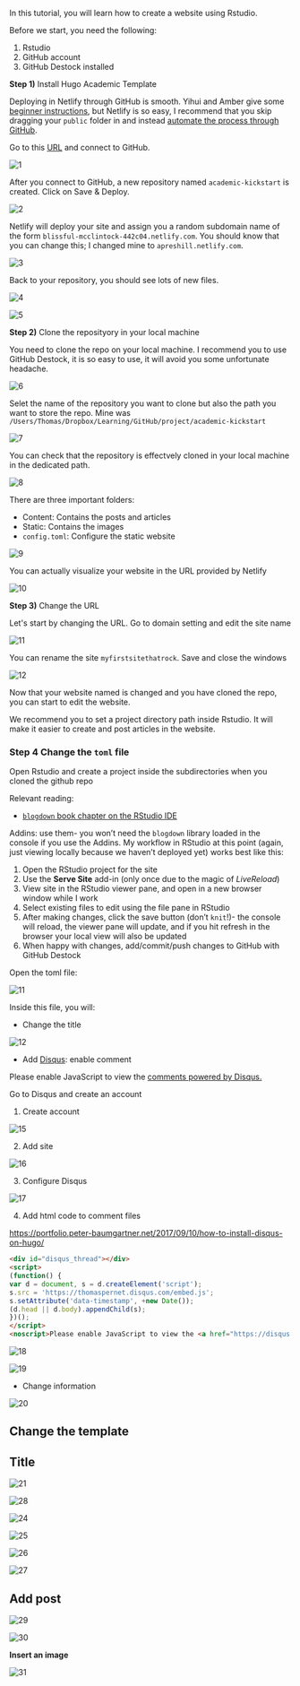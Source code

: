 In this tutorial, you will learn how to create a website using Rstudio. 

Before we start, you need the following:

1. Rstudio
2. GitHub account
3. GitHub Destock installed



**Step 1)** Install Hugo Academic Template

Deploying in Netlify through GitHub is smooth. Yihui and Amber give some [beginner instructions](https://bookdown.org/yihui/blogdown/deployment.html), but Netlify is so easy, I recommend that you skip dragging your `public` folder in and instead [automate the process through GitHub](https://bookdown.org/yihui/blogdown/netlify.html#netlify).

Go to this [URL](https://app.netlify.com/start/deploy?repository=https://github.com/sourcethemes/academic-kickstart) and connect to GitHub. 



![1](/Users/Thomas/Dropbox/Learning/GitHub/project/thomaspernet/static/project/r_blog/1.png)

After you connect to GitHub, a new repository named `academic-kickstart` is created. Click on Save & Deploy. 



![2](/Users/Thomas/Dropbox/Learning/GitHub/project/thomaspernet/static/project/r_blog/2.png)



Netlify will deploy your site and assign you a random subdomain name of the form `blissful-mcclintock-442c04.netlify.com`.  You should know that you can change this; I changed mine to `apreshill.netlify.com`.

![3](/Users/Thomas/Dropbox/Learning/GitHub/project/thomaspernet/static/project/r_blog/3.png)

Back to your repository, you should see lots of new files. 

![4](/Users/Thomas/Dropbox/Learning/GitHub/project/thomaspernet/static/project/r_blog/4.png)

![5](/Users/Thomas/Dropbox/Learning/GitHub/project/thomaspernet/static/project/r_blog/5.png)



**Step 2)** Clone the reposityory in your local machine

You need to clone the repo on your local machine. I recommend you to use GitHub Destock, it is so easy to use, it will avoid you some unfortunate headache. 



![6](/Users/Thomas/Dropbox/Learning/GitHub/project/thomaspernet/static/project/r_blog/6.png)

Selet the name of the repository you want to clone but also the path you want to store the repo. Mine was `/Users/Thomas/Dropbox/Learning/GitHub/project/academic-kickstart`

![7](/Users/Thomas/Dropbox/Learning/GitHub/project/thomaspernet/static/project/r_blog/7.png)



You can check that the repository is effectvely cloned in your local machine in the dedicated path. 

![8](/Users/Thomas/Dropbox/Learning/GitHub/project/thomaspernet/static/project/r_blog/8.png)

There are three important folders:



- Content: Contains the posts and articles
- Static: Contains the images
- `config.toml`: Configure the static website



![9](/Users/Thomas/Dropbox/Learning/GitHub/project/thomaspernet/static/project/r_blog/9.png)



You can actually visualize your website in the URL provided by Netlify



![10](/Users/Thomas/Dropbox/Learning/GitHub/project/thomaspernet/static/project/r_blog/10.png)

**Step 3)** Change the URL

Let's start by changing the URL. Go to domain setting and edit the site name

![11](/Users/Thomas/Dropbox/Learning/GitHub/project/thomaspernet/static/project/r_blog/11.png)



You can rename the site `myfirstsitethatrock`. Save and close the windows

![12](/Users/Thomas/Dropbox/Learning/GitHub/project/thomaspernet/static/project/r_blog/12.png)



Now that your website named is changed and you have cloned the repo, you can start to edit the website. 

We recommend you to set a project directory path inside Rstudio. It will make it easier to create and post articles in the website. 



### **Step 4** Change the `toml` file

Open Rstudio and create a project inside the subdirectories when you cloned the github repo

Relevant reading:

- [`blogdown` book chapter on the RStudio IDE](https://bookdown.org/yihui/blogdown/rstudio-ide.html)

Addins: use them- you won’t need the `blogdown` library loaded in the console if you use the Addins. My workflow in RStudio at this point (again, just viewing locally because we haven’t deployed yet) works best like this:

1. Open the RStudio project for the site
2. Use the **Serve Site** add-in (only once due to the magic of *LiveReload*)
3. View site in the RStudio viewer pane, and open in a new browser window while I work
4. Select existing files to edit using the file pane in RStudio
5. After making changes, click the save button (don’t `knit`!)- the console will reload, the viewer pane will update, and if you hit refresh in the browser your local view will also be updated
6. When happy with changes, add/commit/push changes to GitHub with GitHub Destock

Open the toml file:

![11](/Users/Thomas/Dropbox/Learning/GitHub/project/thomaspernet/static/project/r_blog/13.png)

Inside this file, you will:

- Change the title

![12](/Users/Thomas/Dropbox/Learning/GitHub/project/thomaspernet/static/project/r_blog/14.png)

- Add [Disqus](https://disqus.com/): enable comment

<div id="disqus_thread"></div>
<script>
(function() {
var d = document, s = d.createElement('script');
s.src = 'https://thomaspernet.disqus.com/embed.js';
s.setAttribute('data-timestamp', +new Date());
(d.head || d.body).appendChild(s);
})();
</script>
<noscript>Please enable JavaScript to view the <a href="https://disqus.com/?ref_noscript">comments powered by Disqus.</a></noscript>

Go to Disqus and create an account

1. Create account

![15](/Users/Thomas/Dropbox/Learning/GitHub/project/thomaspernet/static/project/r_blog/15.png)



2. Add site



![16](/Users/Thomas/Dropbox/Learning/GitHub/project/thomaspernet/static/project/r_blog/16.png)



3. Configure Disqus

![17](/Users/Thomas/Dropbox/Learning/GitHub/project/thomaspernet/static/project/r_blog/17.png)



4. Add html code to comment files

https://portfolio.peter-baumgartner.net/2017/09/10/how-to-install-disqus-on-hugo/

```html
<div id="disqus_thread"></div>
<script>
(function() {
var d = document, s = d.createElement('script');
s.src = 'https://thomaspernet.disqus.com/embed.js';
s.setAttribute('data-timestamp', +new Date());
(d.head || d.body).appendChild(s);
})();
</script>
<noscript>Please enable JavaScript to view the <a href="https://disqus.com/?ref_noscript">comments powered by Disqus.</a></noscript>
```





![18](/Users/Thomas/Dropbox/Learning/GitHub/project/thomaspernet/static/project/r_blog/18.png)

![19](/Users/Thomas/Dropbox/Learning/GitHub/project/thomaspernet/static/project/r_blog/19.png)



- Change information

![20](/Users/Thomas/Dropbox/Learning/GitHub/project/thomaspernet/static/project/r_blog/20.png)

## Change the template

## **Title**

![21](/Users/Thomas/Dropbox/Learning/GitHub/project/thomaspernet/static/project/r_blog/21.png)



![28](/Users/Thomas/Dropbox/Learning/GitHub/project/thomaspernet/static/project/r_blog/28.png)



![24](/Users/Thomas/Dropbox/Learning/GitHub/project/thomaspernet/static/project/r_blog/24.png)

![25](/Users/Thomas/Dropbox/Learning/GitHub/project/thomaspernet/static/project/r_blog/25.png)

![26](/Users/Thomas/Dropbox/Learning/GitHub/project/thomaspernet/static/project/r_blog/26.png)

![27](/Users/Thomas/Dropbox/Learning/GitHub/project/thomaspernet/static/project/r_blog/27.png)

## **Add post**



![29](/Users/Thomas/Dropbox/Learning/GitHub/project/thomaspernet/static/project/r_blog/29.png)

![30](/Users/Thomas/Dropbox/Learning/GitHub/project/thomaspernet/static/project/r_blog/30.png)

**Insert an image**

![31](/Users/Thomas/Dropbox/Learning/GitHub/project/thomaspernet/static/project/r_blog/31.png)

